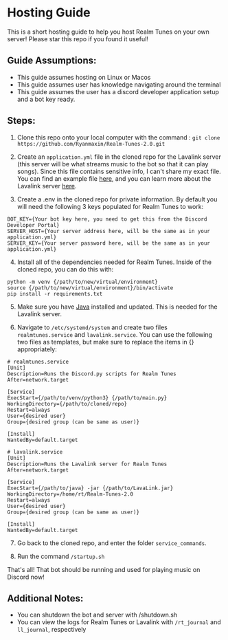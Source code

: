 # Hosting Guide

This is a short hosting guide to help you host Realm Tunes on your own server! Please star this repo if you found it useful!

## Guide Assumptions:

- This guide assumes hosting on Linux or Macos
- This guide assumes user has knowledge navigating around the terminal
- This guide assumes the user has a discord developer application setup and a bot key ready.

## Steps:

1. Clone this repo onto your local computer with the command :
   `git clone https://github.com/Ryanmaxin/Realm-Tunes-2.0.git`

2. Create an `application.yml` file in the cloned repo for the Lavalink server (this server will be what streams music to the bot so that it can play songs). Since this file contains sensitive info, I can't share my exact file. You can find an example file [here](https://github.com/lavalink-devs/Lavalink/blob/master/LavalinkServer/application.yml.example), and you can learn more about the Lavalink server [here](https://github.com/lavalink-devs/Lavalink).

3. Create a .env in the cloned repo for private information. By default you will need the following 3 keys populated for Realm Tunes to work:

```
BOT_KEY={Your bot key here, you need to get this from the Discord Developer Portal}
SERVER_HOST={Your server address here, will be the same as in your application.yml}
SERVER_KEY={Your server password here, will be the same as in your application.yml}
```

4. Install all of the dependencies needed for Realm Tunes. Inside of the cloned repo, you can do this with:

```
python -m venv {/path/to/new/virtual/environment}
source {/path/to/new/virtual/environment}/bin/activate
pip install -r requirements.txt
```

5. Make sure you have [Java](https://www.java.com/en/) installed and updated. This is needed for the Lavalink server.

6. Navigate to `/etc/systemd/system` and create two files `realmtunes.service` and `lavalink.service`. You can use the following two files as templates, but make sure to replace the items in {} appropriately:

```
# realmtunes.service
[Unit]
Description=Runs the Discord.py scripts for Realm Tunes
After=network.target

[Service]
ExecStart={/path/to/venv/python3} {/path/to/main.py}
WorkingDirectory={/path/to/cloned/repo}
Restart=always
User={desired user}
Group={desired group (can be same as user)}

[Install]
WantedBy=default.target
```

```
# lavalink.service
[Unit]
Description=Runs the Lavalink server for Realm Tunes
After=network.target

[Service]
ExecStart={/path/to/java} -jar {/path/to/LavaLink.jar}
WorkingDirectory=/home/rt/Realm-Tunes-2.0
Restart=always
User={desired user}
Group={desired group (can be same as user)}

[Install]
WantedBy=default.target
```

7. Go back to the cloned repo, and enter the folder `service_commands`.

8. Run the command `/startup.sh`

That's all! That bot should be running and used for playing music on Discord now!

## Additional Notes:

- You can shutdown the bot and server with /shutdown.sh
- You can view the logs for Realm Tunes or Lavalink with `/rt_journal` and `ll_journal`, respectively
